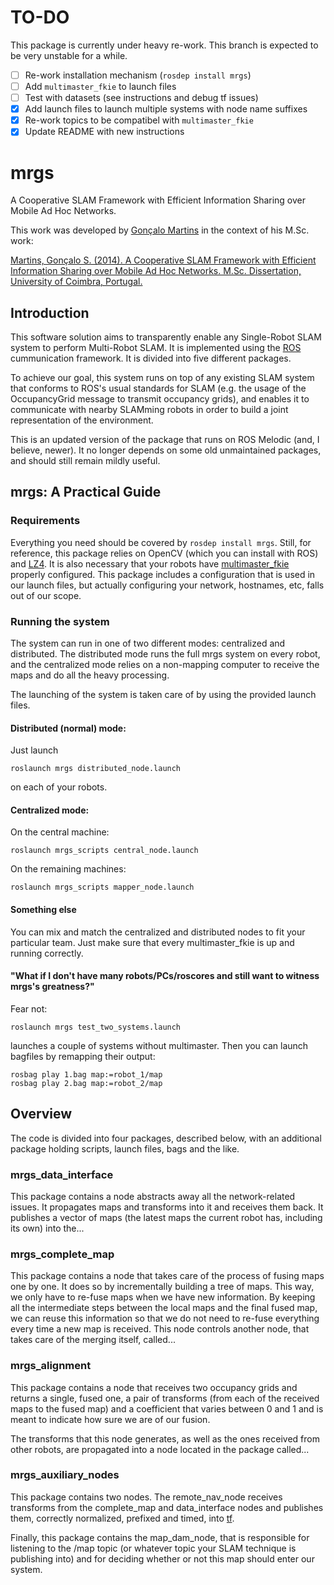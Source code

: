 # TO-DO

This package is currently under heavy re-work. This branch is expected to be very unstable for a while.

- [ ] Re-work installation mechanism (`rosdep install mrgs`)
- [ ] Add `multimaster_fkie` to launch files
- [ ] Test with datasets (see instructions and debug tf issues)
- [X] Add launch files to launch multiple systems with node name suffixes
- [X] Re-work topics to be compatibel with `multimaster_fkie`
- [X] Update README with new instructions

mrgs
===
A Cooperative SLAM Framework with Efficient Information Sharing over Mobile Ad Hoc Networks.

This work was developed by [Gonçalo Martins](http://ap.isr.uc.pt/?w=people_information&ID=152) in the context of his M.Sc. work:

[Martins, Gonçalo S. (2014). A Cooperative SLAM Framework with Efficient Information Sharing over Mobile Ad Hoc Networks. M.Sc. Dissertation, University of Coimbra, Portugal.](http://mrl.isr.uc.pt/archive/GMartins_dissertation_final.pdf)

## Introduction
This software solution aims to transparently enable any Single-Robot SLAM system to perform Multi-Robot SLAM. It is implemented using the [ROS](http://ros.org) cummunication framework. It is divided into five different packages.

To achieve our goal, this system runs on top of any existing SLAM system that conforms to ROS's usual standards for SLAM (e.g. the usage of the OccupancyGrid message to transmit occupancy grids), and enables it to communicate with nearby SLAMming robots in order to build a joint representation of the environment.

This is an updated version of the package that runs on ROS Melodic (and, I believe, newer). It no longer depends on some old unmaintained packages, and should still remain mildly useful.

## mrgs: A Practical Guide

### Requirements

Everything you need should be covered by `rosdep install mrgs`. Still, for reference, this package relies on OpenCV (which you can install with ROS) and [LZ4](github.com/lz4/lz4). It is also necessary that your robots have [multimaster_fkie](http://wiki.ros.org/multimaster_fkie) properly configured. This package includes a configuration that is used in our launch files, but actually configuring your network, hostnames, etc, falls out of our scope.

### Running the system
The system can run in one of two different modes: centralized and distributed. The distributed mode runs the full mrgs system on every robot, and the centralized mode relies on a non-mapping computer to receive the maps and do all the heavy processing.

The launching of the system is taken care of by using the provided launch files.

#### Distributed (normal) mode:

Just launch

```
roslaunch mrgs distributed_node.launch
```

on each of your robots.

#### Centralized mode:
On the central machine:

```
roslaunch mrgs_scripts central_node.launch
```

On the remaining machines:

```
roslaunch mrgs_scripts mapper_node.launch
```    

#### Something else

You can mix and match the centralized and distributed nodes to fit your particular team. Just make sure that every multimaster_fkie is up and running correctly.

#### "What if I don't have many robots/PCs/roscores and still want to witness mrgs's greatness?"

Fear not:

```
roslaunch mrgs test_two_systems.launch 
```

launches a couple of systems without multimaster. Then you can launch bagfiles by remapping their output:

```
rosbag play 1.bag map:=robot_1/map
rosbag play 2.bag map:=robot_2/map
```

## Overview
The code is divided into four packages, described below, with an additional package holding scripts, launch files, bags and the like.

### mrgs_data_interface
This package contains a node abstracts away all the network-related issues. It propagates maps and transforms into it and receives them back. It publishes a vector of maps (the latest maps the current robot has, including its own) into the...

### mrgs_complete_map
This package contains a node that takes care of the process of fusing maps one by one. It does so by incrementally building a tree of maps. This way, we only have to re-fuse maps when we have new information. By keeping all the intermediate steps between the local maps and the final fused map, we can reuse this information so that we do not need to re-fuse everything every time a new map is received. This node controls another node, that takes care of the merging itself, called...

### mrgs_alignment
This package contains a node that receives two occupancy grids and returns a single, fused one, a pair of transforms (from each of the received maps to the fused map) and a coefficient that varies between 0 and 1 and is meant to indicate how sure we are of our fusion.

The transforms that this node generates, as well as the ones received from other robots, are propagated into a node located in the package called...

### mrgs_auxiliary_nodes
This package contains two nodes. The remote_nav_node receives transforms from the complete_map and data_interface nodes and publishes them, correctly normalized, prefixed and timed, into [tf](http://wiki.ros.org/tf).

Finally, this package contains the map_dam_node, that is responsible for listening to the /map topic (or whatever topic your SLAM technique is publishing into) and for deciding whether or not this map should enter our system.




